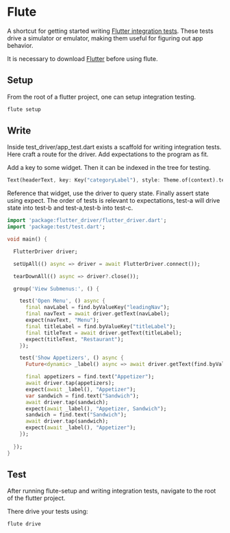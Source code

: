 # Flute

A shortcut for getting started writing [Flutter integration tests](https://flutter.dev/docs/cookbook/testing/integration/introduction). These tests drive a simulator or emulator, making them useful for figuring out app behavior. 

It is necessary to download [Flutter](https://flutter.dev/docs/get-started/install) before using flute.

## Setup
From the root of a flutter project, one can setup integration testing.

```bash
flute setup
```

## Write
Inside test_driver/app_test.dart exists a scaffold for writing integration tests. Here craft a route for the driver. Add expectations to the program as fit. 

Add a key to some widget. Then it can be indexed in the tree for testing.
```dart
Text(headerText, key: Key("categoryLabel"), style: Theme.of(context).textTheme.display1)
```

Reference that widget, use the driver to query state. Finally assert state using expect. 
The order of tests is relevant to expectations, test-a will drive state into test-b and test-a,test-b into test-c.
```dart
import 'package:flutter_driver/flutter_driver.dart';
import 'package:test/test.dart';

void main() {

  FlutterDriver driver;

  setUpAll(() async => driver = await FlutterDriver.connect());

  tearDownAll(() async => driver?.close());

  group('View Submenus:', () {

    test('Open Menu', () async {
      final navLabel = find.byValueKey("leadingNav");
      final navText = await driver.getText(navLabel);
      expect(navText, "Menu");
      final titleLabel = find.byValueKey("titleLabel");
      final titleText = await driver.getText(titleLabel);
      expect(titleText, "Restaurant");
    });

    test('Show Appetizers', () async {
      Future<dynamic> _label() async => await driver.getText(find.byValueKey("categoryLabel"));

      final appetizers = find.text("Appetizer");
      await driver.tap(appetizers);
      expect(await _label(), "Appetizer");
      var sandwich = find.text("Sandwich");
      await driver.tap(sandwich);
      expect(await _label(), "Appetizer, Sandwich");
      sandwich = find.text("Sandwich");
      await driver.tap(sandwich);
      expect(await _label(), "Appetizer");
    });
    
  });
}
```

## Test
After running flute-setup and writing integration tests, navigate to the root of the flutter project.

There drive your tests using:
```bash
flute drive
```
